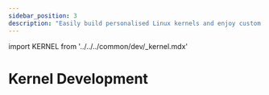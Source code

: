 ```yaml
---
sidebar_position: 3
description: "Easily build personalised Linux kernels and enjoy custom hardware development with the Radxa BSP tool"
---
```


import KERNEL from '../../../common/dev/\_kernel.mdx'

# Kernel Development

<KERNEL model="Radxa ROCK 5B" soc="rockchip" />
